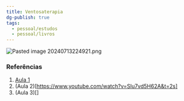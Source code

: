 ```yaml
---
title: Ventosaterapia
dg-publish: true
tags:
  - pessoal/estudos
  - pessoal/livros
---
```

![Pasted image 20240713224921.png](/img/user/0.Settings/img/Pasted%20image%2020240713224921.png)



### Referências
1. [Aula 1](https://www.youtube.com/watch?v=oU2bjy5zdiI)
2. (Aula 2)[https://www.youtube.com/watch?v=Slu7vd5H62A&t=2s]
3. (Aula 3)[]
  